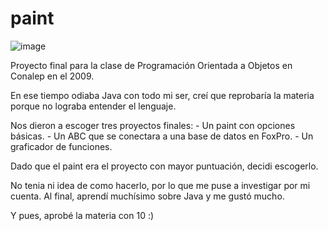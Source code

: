 paint
=====

![image](https://raw.github.com/wetteifer/random/master/paint/dibujar.png)

Proyecto final para la clase de Programación Orientada a Objetos en Conalep en el 2009.

En ese tiempo odiaba Java con todo mi ser, creí que reprobaría la materia porque no lograba
entender el lenguaje.

Nos dieron a escoger tres proyectos finales:
    - Un paint con opciones básicas.
	- Un ABC que se conectara a una base de datos en FoxPro.
	- Un graficador de funciones.
	
Dado que el paint era el proyecto con mayor puntuación, decidi escogerlo.

No tenia ni idea de como hacerlo, por lo que me puse a investigar por mi cuenta.
Al final, aprendí muchísimo sobre Java y me gustó mucho.

Y pues, aprobé la materia con 10 :)